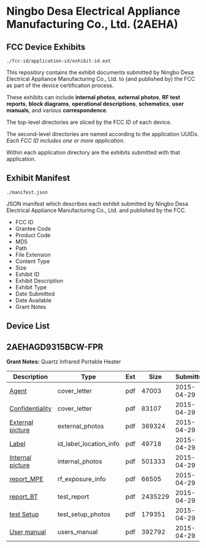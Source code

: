 # Ningbo Desa Electrical Appliance Manufacturing Co., Ltd. (2AEHA)
## FCC Device Exhibits

```
./fcc-id/application-id/exhibit-id.ext
```

This repository contains the exhibit documents submitted by Ningbo Desa Electrical Appliance Manufacturing Co., Ltd. to (and published by) the FCC as part of the device certification process.

These exhibits can include **internal photos**, **external photos**, **RF test reports**, **block diagrams**, **operational descriptions**, **schematics**, **user manuals**, and various **correspondence**.

The top-level directories are sliced by the FCC ID of each device.

The second-level directories are named according to the application UUIDs. *Each FCC ID includes one or more application.*

Within each application directory are the exhibits submitted with that application. 

## Exhibit Manifest

```
./manifest.json
```

JSON manifest which describes each exhibit submitted by Ningbo Desa Electrical Appliance Manufacturing Co., Ltd. and published by the FCC.

- FCC ID
- Grantee Code
- Product Code
- MD5
- Path
- File Extension
- Content Type
- Size
- Exhibit ID
- Exhibit Description
- Exhibit Type
- Date Submitted
- Date Available
- Grant Notes

## Device List
## 2AEHAGD9315BCW-FPR
**Grant Notes:** Quartz Infrared Portable Heater

| Description | Type | Ext | Size | Submitted | Available |
| ----------- | ---- | --- | ---- | --------- | --------- |
| [Agent](2AEHAGD9315BCW-FPR/f4000fde9ece2d4539149046fec41778/2600268.pdf) | cover_letter | pdf | 47003 | 2015-04-29 | 2015-04-29 |
| [Confidentiality](2AEHAGD9315BCW-FPR/f4000fde9ece2d4539149046fec41778/2600269.pdf) | cover_letter | pdf | 83107 | 2015-04-29 | 2015-04-29 |
| [External picture](2AEHAGD9315BCW-FPR/f4000fde9ece2d4539149046fec41778/2600270.pdf) | external_photos | pdf | 369324 | 2015-04-29 | 2015-04-29 |
| [Label](2AEHAGD9315BCW-FPR/f4000fde9ece2d4539149046fec41778/2600271.pdf) | id_label_location_info | pdf | 49718 | 2015-04-29 | 2015-04-29 |
| [Internal picture](2AEHAGD9315BCW-FPR/f4000fde9ece2d4539149046fec41778/2600272.pdf) | internal_photos | pdf | 501333 | 2015-04-29 | 2015-04-29 |
| [report_MPE](2AEHAGD9315BCW-FPR/f4000fde9ece2d4539149046fec41778/2600275.pdf) | rf_exposure_info | pdf | 66505 | 2015-04-29 | 2015-04-29 |
| [report_BT](2AEHAGD9315BCW-FPR/f4000fde9ece2d4539149046fec41778/2600276.pdf) | test_report | pdf | 2435229 | 2015-04-29 | 2015-04-29 |
| [test Setup](2AEHAGD9315BCW-FPR/f4000fde9ece2d4539149046fec41778/2600277.pdf) | test_setup_photos | pdf | 179351 | 2015-04-29 | 2015-04-29 |
| [User manual](2AEHAGD9315BCW-FPR/f4000fde9ece2d4539149046fec41778/2600278.pdf) | users_manual | pdf | 392792 | 2015-04-29 | 2015-04-29 |
